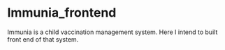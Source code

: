 # Immunia_frontend
Immunia is a child vaccination management system. Here I intend to built front end of that system.
